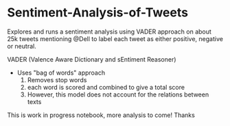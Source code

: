 # Sentiment-Analysis-of-Tweets
Explores and runs a sentiment analysis using VADER approach on about 25k tweets mentioning @Dell to label each tweet as either positive, negative or neutral.

VADER (Valence Aware Dictionary and sEntiment Reasoner)

* Uses "bag of words" approach
    1. Removes stop words
    2. each word is scored and combined to give a total score
    3. However, this model does not account for the relations between texts

This is work in progress notebook, more analysis to come! 
Thanks
